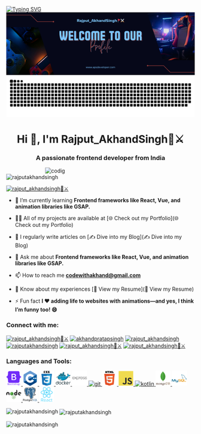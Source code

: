 [![Typing SVG](https://readme-typing-svg.demolab.com?font=Fira+Code&pause=1000&width=435&lines=Rajput_AkhandSingh%F0%9F%9A%A9%E2%9A%94%EF%B8%8F;Crafting+code+with+passion+%E2%9D%A4%EF%B8%8F%E2%80%8D%F0%9F%94%A5)](https://git.io/typing-svg)
![logo](https://github.com/RajputAkhandSingh/RajputAkhandSingh/blob/main/akhand.png)
![repo](https://raw.githubusercontent.com/Platane/snk/output/github-contribution-grid-snake.svg)
<h1 align="center">Hi 👋, I'm Rajput_AkhandSingh🚩⚔️</h1>
<h3 align="center">A passionate frontend developer from India</h3>

<img align="right" alt="codig" width="400" src="https://camo.githubusercontent.com/2366b34bb903c09617990fb5fff4622f3e941349e846ddb7e73df872a9d21233/68747470733a2f2f63646e2e6472696262626c652e636f6d2f75736572732f3733303730332f73637265656e73686f74732f363538313234332f6176656e746f2e676966">

<p align="left"> <img src="https://komarev.com/ghpvc/?username=rajputakhandsingh&label=Profile%20views&color=0e75b6&style=flat" alt="rajputakhandsingh" /> </p>

<p align="left"> <a href="https://twitter.com/rajput_akhandsingh🚩⚔️" target="blank"><img src="https://img.shields.io/twitter/follow/rajput_akhandsingh🚩⚔️?logo=twitter&style=for-the-badge" alt="rajput_akhandsingh🚩⚔️" /></a> </p>

- 🌱 I’m currently learning **Frontend frameworks like React, Vue, and animation libraries like GSAP.**

- 👨‍💻 All of my projects are available at [🌐 Check out my Portfolio](🌐 Check out my Portfolio)

- 📝 I regularly write articles on [✍️ Dive into my Blog](✍️ Dive into my Blog)

- 💬 Ask me about **Frontend frameworks like React, Vue, and animation libraries like GSAP.**

- 📫 How to reach me **codewithakhand@gmail.com**

- 📄 Know about my experiences [📜 View my Resume](📜 View my Resume)

- ⚡ Fun fact **I ❤️ adding life to websites with animations—and yes, I think I’m funny too! 😄**

<h3 align="left">Connect with me:</h3>
<p align="left">
<a href="https://twitter.com/rajput_akhandsingh🚩⚔️" target="blank"><img align="center" src="https://raw.githubusercontent.com/rahuldkjain/github-profile-readme-generator/master/src/images/icons/Social/twitter.svg" alt="rajput_akhandsingh🚩⚔️" height="30" width="40" /></a>
<a href="https://linkedin.com/in/akhandpratapsingh" target="blank"><img align="center" src="https://raw.githubusercontent.com/rahuldkjain/github-profile-readme-generator/master/src/images/icons/Social/linked-in-alt.svg" alt="akhandpratapsingh" height="30" width="40" /></a>
<a href="https://stackoverflow.com/users/rajput_akhandsingh" target="blank"><img align="center" src="https://raw.githubusercontent.com/rahuldkjain/github-profile-readme-generator/master/src/images/icons/Social/stack-overflow.svg" alt="rajput_akhandsingh" height="30" width="40" /></a>
<a href="https://fb.com/rajputakhandsingh" target="blank"><img align="center" src="https://raw.githubusercontent.com/rahuldkjain/github-profile-readme-generator/master/src/images/icons/Social/facebook.svg" alt="rajputakhandsingh" height="30" width="40" /></a>
<a href="https://www.youtube.com/c/rajput_akhandsingh🚩⚔️" target="blank"><img align="center" src="https://raw.githubusercontent.com/rahuldkjain/github-profile-readme-generator/master/src/images/icons/Social/youtube.svg" alt="rajput_akhandsingh🚩⚔️" height="30" width="40" /></a>
<a href="https://auth.geeksforgeeks.org/user/rajput_akhandsingh🚩⚔️" target="blank"><img align="center" src="https://raw.githubusercontent.com/rahuldkjain/github-profile-readme-generator/master/src/images/icons/Social/geeks-for-geeks.svg" alt="rajput_akhandsingh🚩⚔️" height="30" width="40" /></a>
</p>

<h3 align="left">Languages and Tools:</h3>
<p align="left"> <a href="https://getbootstrap.com" target="_blank" rel="noreferrer"> <img src="https://raw.githubusercontent.com/devicons/devicon/master/icons/bootstrap/bootstrap-plain-wordmark.svg" alt="bootstrap" width="40" height="40"/> </a> <a href="https://www.w3schools.com/cpp/" target="_blank" rel="noreferrer"> <img src="https://raw.githubusercontent.com/devicons/devicon/master/icons/cplusplus/cplusplus-original.svg" alt="cplusplus" width="40" height="40"/> </a> <a href="https://www.w3schools.com/css/" target="_blank" rel="noreferrer"> <img src="https://raw.githubusercontent.com/devicons/devicon/master/icons/css3/css3-original-wordmark.svg" alt="css3" width="40" height="40"/> </a> <a href="https://www.docker.com/" target="_blank" rel="noreferrer"> <img src="https://raw.githubusercontent.com/devicons/devicon/master/icons/docker/docker-original-wordmark.svg" alt="docker" width="40" height="40"/> </a> <a href="https://expressjs.com" target="_blank" rel="noreferrer"> <img src="https://raw.githubusercontent.com/devicons/devicon/master/icons/express/express-original-wordmark.svg" alt="express" width="40" height="40"/> </a> <a href="https://git-scm.com/" target="_blank" rel="noreferrer"> <img src="https://www.vectorlogo.zone/logos/git-scm/git-scm-icon.svg" alt="git" width="40" height="40"/> </a> <a href="https://www.w3.org/html/" target="_blank" rel="noreferrer"> <img src="https://raw.githubusercontent.com/devicons/devicon/master/icons/html5/html5-original-wordmark.svg" alt="html5" width="40" height="40"/> </a> <a href="https://developer.mozilla.org/en-US/docs/Web/JavaScript" target="_blank" rel="noreferrer"> <img src="https://raw.githubusercontent.com/devicons/devicon/master/icons/javascript/javascript-original.svg" alt="javascript" width="40" height="40"/> </a> <a href="https://kotlinlang.org" target="_blank" rel="noreferrer"> <img src="https://www.vectorlogo.zone/logos/kotlinlang/kotlinlang-icon.svg" alt="kotlin" width="40" height="40"/> </a> <a href="https://www.mongodb.com/" target="_blank" rel="noreferrer"> <img src="https://raw.githubusercontent.com/devicons/devicon/master/icons/mongodb/mongodb-original-wordmark.svg" alt="mongodb" width="40" height="40"/> </a> <a href="https://www.mysql.com/" target="_blank" rel="noreferrer"> <img src="https://raw.githubusercontent.com/devicons/devicon/master/icons/mysql/mysql-original-wordmark.svg" alt="mysql" width="40" height="40"/> </a> <a href="https://nodejs.org" target="_blank" rel="noreferrer"> <img src="https://raw.githubusercontent.com/devicons/devicon/master/icons/nodejs/nodejs-original-wordmark.svg" alt="nodejs" width="40" height="40"/> </a> <a href="https://www.postgresql.org" target="_blank" rel="noreferrer"> <img src="https://raw.githubusercontent.com/devicons/devicon/master/icons/postgresql/postgresql-original-wordmark.svg" alt="postgresql" width="40" height="40"/> </a> <a href="https://reactjs.org/" target="_blank" rel="noreferrer"> <img src="https://raw.githubusercontent.com/devicons/devicon/master/icons/react/react-original-wordmark.svg" alt="react" width="40" height="40"/> </a> </p>

<p><img align="left" src="https://github-readme-stats.vercel.app/api/top-langs?username=rajputakhandsingh&show_icons=true&locale=en&layout=compact" alt="rajputakhandsingh" /></p>

<p>&nbsp;<img align="center" src="https://github-readme-stats.vercel.app/api?username=rajputakhandsingh&show_icons=true&locale=en" alt="rajputakhandsingh" /></p>

<p><img align="center" src="https://github-readme-streak-stats.herokuapp.com/?user=rajputakhandsingh&" alt="rajputakhandsingh" /></p>
